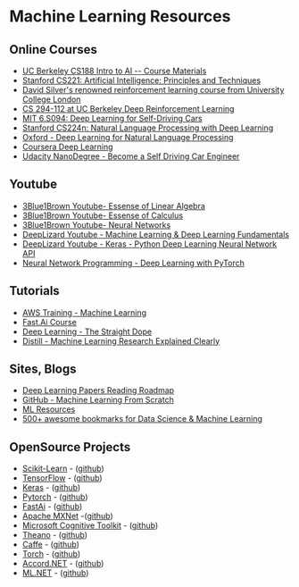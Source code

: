 # Machine Learning Resources 
## Online Courses
* [UC Berkeley CS188 Intro to AI -- Course Materials](http://ai.berkeley.edu/home.html)
* [Stanford CS221: Artificial Intelligence: Principles and Techniques](http://web.stanford.edu/class/cs221)
* [David Silver's renowned reinforcement learning course from University College London](http://www0.cs.ucl.ac.uk/staff/d.silver/web/Teaching.html)
* [CS 294-112 at UC Berkeley Deep Reinforcement Learning](http://rail.eecs.berkeley.edu/deeprlcourse)
* [MIT 6.S094: Deep Learning for Self-Driving Cars](https://selfdrivingcars.mit.edu)
* [Stanford CS224n: Natural Language Processing with Deep Learning](http://web.stanford.edu/class/cs224n/)
* [Oxford - Deep Learning for Natural Language Processing](https://www.cs.ox.ac.uk/teaching/courses/2016-2017/dl/)
* [Coursera Deep Learning](https://www.coursera.org/specializations/deep-learning)
* [Udacity NanoDegree - Become a Self Driving Car Engineer](https://www.udacity.com/course/self-driving-car-engineer-nanodegree--nd013)

## Youtube
* [3Blue1Brown Youtube- Essense of Linear Algebra](https://www.youtube.com/playlist?list=PLZHQObOWTQDPD3MizzM2xVFitgF8hE_ab)
* [3Blue1Brown Youtube- Essense of Calculus](https://www.youtube.com/playlist?list=PLZHQObOWTQDMsr9K-rj53DwVRMYO3t5Yr)
* [3Blue1Brown Youtube- Neural Networks](https://www.youtube.com/playlist?list=PLZHQObOWTQDNU6R1_67000Dx_ZCJB-3pi)
* [DeepLizard Youtube - Machine Learning & Deep Learning Fundamentals](https://www.youtube.com/playlist?list=PLZbbT5o_s2xq7LwI2y8_QtvuXZedL6tQU)
* [DeepLizard Youtube - Keras - Python Deep Learning Neural Network API](https://www.youtube.com/playlist?list=PLZbbT5o_s2xrwRnXk_yCPtnqqo4_u2YGL)
* [Neural Network Programming - Deep Learning with PyTorch](https://www.youtube.com/playlist?list=PLZbbT5o_s2xrfNyHZsM6ufI0iZENK9xgG)

## Tutorials
* [AWS Training - Machine Learning ](https://aws.amazon.com/training/learning-paths/machine-learning/)
* [Fast.Ai Course](https://course.fast.ai/)
* [Deep Learning - The Straight Dope](https://gluon.mxnet.io/)
* [Distill - Machine Learning Research Explained Clearly](https://distill.pub)

## Sites, Blogs
* [Deep Learning Papers Reading Roadmap](https://github.com/floodsung/Deep-Learning-Papers-Reading-Roadmap)
* [GitHub - Machine Learning From Scratch](https://github.com/eriklindernoren/ML-From-Scratch)
* [ML Resources](https://sgfin.github.io/learning-resources/)
* [500+ awesome bookmarks for Data Science & Machine Learning](https://towardsdatascience.com/500-free-high-quality-online-resources-for-data-science-machine-learning-7eda5bf33872)

## OpenSource Projects
* [Scikit-Learn](https://scikit-learn.org/stable/) - ([github](https://github.com/scikit-learn/scikit-learn))
* [TensorFlow](https://www.tensorflow.org/) - ([github](https://github.com/tensorflow))
* [Keras](https://keras.io/) - ([github](https://github.com/keras-team/keras))
* [Pytorch](https://pytorch.org/) - ([github](https://github.com/pytorch/pytorch))
* [FastAi](https://docs.fast.ai/) - ([github](https://github.com/fastai/fastai))
* [Apache MXNet](https://mxnet.apache.org/) -([github](https://github.com/apache/incubator-mxnet))
* [Microsoft Cognitive Toolkit](https://www.microsoft.com/en-us/cognitive-toolkit/) - ([github](https://github.com/Microsoft/CNTK/))
* [Theano](http://www.deeplearning.net/software/theano/) - ([github](https://github.com/Theano/Theano))
* [Caffe](http://caffe.berkeleyvision.org/) - ([github](https://github.com/BVLC/caffe/))
* [Torch](http://torch.ch/) - ([github](https://github.com/torch/torch7))
* [Accord.NET](http://accord-framework.net/) - ([github](https://github.com/accord-net/framework/))
* [ML.NET](https://dotnet.microsoft.com/apps/machinelearning-ai/ml-dotnet) - ([github](https://github.com/dotnet/machinelearning))
